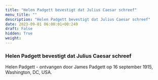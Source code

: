 ```yaml
---
title: "Helen Padgett bevestigt dat Julius Caesar schreef"
menu_title: ""
description: "Helen Padgett bevestigt dat Julius Caesar schreef"
date: 2023-09-01 06:00:01+00:249
draft: False
hidden: True
weight:
---
```

### Helen Padgett bevestigt dat Julius Caesar schreef

Helen Padgett - ontvangen door James Padgett op 16 september 1915, Washington, DC, USA.
